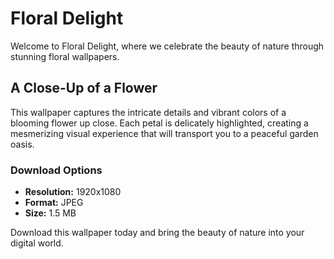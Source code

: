 <!--font:Poppins-->

# Floral Delight

Welcome to Floral Delight, where we celebrate the beauty of nature through stunning floral wallpapers. 

## A Close-Up of a Flower

This wallpaper captures the intricate details and vibrant colors of a blooming flower up close. Each petal is delicately highlighted, creating a mesmerizing visual experience that will transport you to a peaceful garden oasis.

### Download Options

- **Resolution:** 1920x1080
- **Format:** JPEG
- **Size:** 1.5 MB

Download this wallpaper today and bring the beauty of nature into your digital world.

<!--

Write me markdown content of website with wallpaper:

"A close-up of a flower"

The header of the page should not be copy of the text but rather a real content of the website which is using this wallpaper.


---


# Floral Delight

Welcome to Floral Delight, where we celebrate the beauty of nature through stunning floral wallpapers. 

## A Close-Up of a Flower

This wallpaper captures the intricate details and vibrant colors of a blooming flower up close. Each petal is delicately highlighted, creating a mesmerizing visual experience that will transport you to a peaceful garden oasis.

### Download Options

- **Resolution:** 1920x1080
- **Format:** JPEG
- **Size:** 1.5 MB

Download this wallpaper today and bring the beauty of nature into your digital world.


---


Write me a Google font which is best fitting for the website.

Pick from the list:
- Alegreya
- Orbitron
- Lato
- Raleway
- Futura
- Inter
- Great Vibes
- Roboto
- Playfair Display
- Lobster
- Exo 2
- IBM Plex Sans
- Dancing Script
- Open Sans
- Poppins
- Montserrat
- Barlow Condensed


Write just the font name nothing else.


---


Poppins

-->
